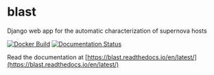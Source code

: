 # blast
Django web app for the automatic characterization of supernova hosts

[![Docker Build](https://github.com/astrophpeter/blast/actions/workflows/docker-build.yml/badge.svg)](https://github.com/astrophpeter/blast/actions/workflows/docker-build.yml)
[![Documentation Status](https://readthedocs.org/projects/blast/badge/?version=latest)](https://blast.readthedocs.io/en/latest/?badge=latest)

Read the documentation at [https://blast.readthedocs.io/en/latest/](https://blast.readthedocs.io/en/latest/)

